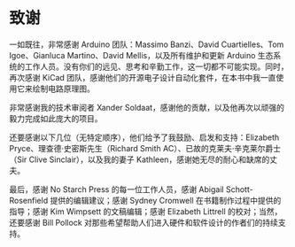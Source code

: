 # <samp class="SANS_Dogma_OT_Bold_B_11">致谢</samp>

一如既往，非常感谢 Arduino 团队：Massimo Banzi、David Cuartielles、Tom Igoe、Gianluca Martino、David Mellis，以及所有维护和更新 Arduino 生态系统的工作人员。没有你们的远见、思考和辛勤工作，这一切都不可能实现。同时，再次感谢 KiCad 团队，感谢他们的开源电子设计自动化套件，在本书中我一直使用它来绘制电路原理图。

非常感谢我的技术审阅者 Xander Soldaat，感谢他的贡献，以及他再次以顽强的毅力完成如此庞大的项目。

还要感谢以下几位（无特定顺序），他们给予了我鼓励、启发和支持：Elizabeth Pryce、理查德·史密斯先生（Richard Smith AC）、已故的克莱夫·辛克莱尔爵士（Sir Clive Sinclair），以及我的妻子 Kathleen，感谢她无尽的耐心和缺席的丈夫。

最后，感谢 No Starch Press 的每一位工作人员，感谢 Abigail Schott-Rosenfield 提供的编辑建议；感谢 Sydney Cromwell 在书籍制作过程中提供的指导；感谢 Kim Wimpsett 的文稿编辑；感谢 Elizabeth Littrell 的校对；当然，还要感谢 Bill Pollock 对那些希望帮助人们进入硬件和软件设计的作者们的持续支持。
